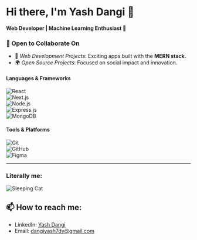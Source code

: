 # Hi there, I'm Yash Dangi 👋  

**Web Developer | Machine Learning Enthusiast 🚀**

### 👯 Open to Collaborate On  
- 🤝 *Web Development Projects*: Exciting apps built with the **MERN stack**.  
- 🌍 *Open Source Projects*: Focused on social impact and innovation.  

#### **Languages & Frameworks**  
![React](https://img.shields.io/badge/React-61DAFB?style=flat-square&logo=react&logoColor=white)  
![Next.js](https://img.shields.io/badge/Next.js-000000?style=flat-square&logo=next.js&logoColor=white)  
![Node.js](https://img.shields.io/badge/Node.js-339933?style=flat-square&logo=node.js&logoColor=white)  
![Express.js](https://img.shields.io/badge/Express.js-000000?style=flat-square&logo=express&logoColor=white)  
![MongoDB](https://img.shields.io/badge/MongoDB-47A248?style=flat-square&logo=mongodb&logoColor=white)  

#### **Tools & Platforms**  
![Git](https://img.shields.io/badge/Git-F05032?style=flat-square&logo=git&logoColor=white)  
![GitHub](https://img.shields.io/badge/GitHub-181717?style=flat-square&logo=github&logoColor=white)  
![Figma](https://img.shields.io/badge/Figma-F24E1E?style=flat-square&logo=figma&logoColor=white)  

---

### Literally me: 
![Sleeping Cat](https://media.giphy.com/media/VbnUQpnihPSIgIXuZv/giphy.gif)


## 📫 How to reach me:
- LinkedIn: [Yash Dangi](https://www.linkedin.com/in/yash-dangi-769b7428b/)
- Email: [dangiyash7dy@gmail.com](mailto:dangiyash7dy@gmail.com)
